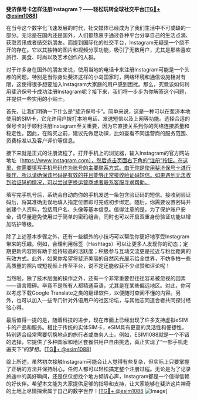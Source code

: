 **斐济保号卡怎样注册Instagram？——轻松玩转全球社交平台[[TG💪+ @esim1088](https://t.me/s/esim1088)]**

在当今这个数字化飞速发展的时代，社交媒体已经成为了我们生活中不可或缺的一部分。无论是在国内还是国外，人们都热衷于通过各种平台分享自己的生活点滴、获取资讯或者结交新朋友。而提到国际化的社交平台，Instagram无疑是一个绕不开的存在。它以其独特的图片和视频分享功能，吸引了无数用户，尤其是那些喜欢旅行、美食、时尚以及艺术创作的人群。

对于许多身在国外的朋友来说，使用当地的电话卡来注册Instagram可能是一个头疼的问题。特别是当你身处斐济这样的小岛国家时，网络环境和通信设施相对有限，这使得很多想要加入Instagram大家庭的用户感到困扰。那么，究竟该如何利用斐济保号卡成功注册Instagram呢？接下来，我们将一步步为你解答这个问题，并提供一些实用的小贴士。

首先，让我们明确一下什么是“斐济保号卡”。简单来说，这是一种可以在斐济本地使用的SIM卡，它允许用户拨打本地电话、发送短信以及上网等功能。选择合适的保号卡对于顺利注册Instagram至关重要，因为它直接关系到你的网络连接质量和稳定性。因此，在购买之前，建议先做足功课，比如查看不同运营商的服务范围、资费标准以及客户评价等信息。

接下来就是正式的注册流程了。打开手机上的浏览器，输入Instagram的官方网站地址（https://www.instagram.com），然后点击页面右下角的“注册”按钮。在这里，你需要填写手机号码作为账号的主要联系方式。由于你是使用斐济保号卡进行操作，所以请确保该号码是有效的并且能够正常接收验证码短信。如果遇到无法收到验证码的情况，可以尝试更换运营商或者联系客服寻求帮助。

填写完手机号后，系统会自动向你的手机发送一条包含验证码的短信。接收到验证码后，将其准确无误地填入指定位置即可完成初步绑定。随后，你需要设置密码并创建个人资料，包括用户名、头像等基本信息。值得注意的是，为了保护账户安全，请尽量避免使用过于简单的密码组合，同时也可以开启双重身份验证功能以增加防护等级。

除了上述基本步骤之外，还有一些额外的小技巧可以帮助你更好地享受Instagram带来的乐趣。例如，合理利用标签（Hashtags）可以让更多人发现你的动态；定期更新内容则有助于维持较高的活跃度；积极参与互动交流更是拉近与粉丝距离的有效方式。此外，如果你希望将斐济美丽的自然风光展示给全世界，不妨多拍一些高质量的照片或短视频上传至平台，说不定还能收获不少点赞和评论呢！

当然啦，除了技术层面的操作之外，还有一个非常重要但往往容易被忽视的因素——语言障碍。毕竟不是所有人都精通英语，尤其是在某些偏远地区。对此，你可以考虑下载Google Translate之类的翻译软件，以便随时查阅不懂的内容。另外，也可以加入一些专门针对外语用户的社区论坛，与其他志同道合者共同探讨经验心得。

最后值得一提的是，随着科技的进步，现在市面上已经出现了许多支持虚拟eSIM卡的产品和服务。相比于传统的实体SIM卡，eSIM具有更高的灵活性和便捷性，特别适合经常需要切换地点的旅行者或商务人士。例如，ESIM1088就是一个不错的选择，它提供了多种国家和地区套餐供用户自由挑选，真正实现了“一部手机走遍天下”的梦想。[[TG💪+ @esim1088](https://t.me/s/esim1088)]

综上所述，虽然初次接触Instagram可能会让人觉得有些复杂，但实际上只要掌握了正确的方法并保持耐心，任何人都可以轻松搞定整个注册过程。无论是为了记录旅途中的美好瞬间，还是仅仅想找个地方倾诉心声，Instagram都是一个值得信赖的好伙伴。希望本文能为大家提供足够的指导和支持，让大家能够在斐济这片神奇的土地上尽情探索属于自己的数字世界！[[TG💪+ @esim1088](https://t.me/s/esim1088) ![Image](https://i.postimg.cc/4NQfJmqS/Snipaste-2025-05-13-00-14-12.png)]
